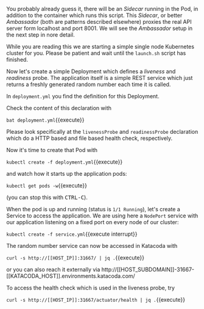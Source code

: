 


You probably already guess it, there will be an _Sidecar_ running in the Pod, in addition to the container which runs this script. This _Sidecar_, or better _Ambassador_ (both are patterns described elsewhere) proxies the real API server form localhost and port 8001. We will see the _Ambassador_ setup in the next step in nore detail.





While you are reading this we are starting a simple single node Kubernetes cluster for you. Please be patient and wait until the `launch.sh` script has finished.

Now let's create a simple Deployment which defines a _liveness_ and _readiness_ probe.
The application itself is a simple REST service which just returns a freshly generated random number each time it is called.

In `deployment.yml` you find the definition for this Deployment.

Check the content of this declaration with

`bat deployment.yml`{{execute}}

Please look specifically at the `livenessProbe` and `readinessProbe` declaration which do a HTTP based and file based health check, respectively.

Now it's time to create that Pod with

`kubectl create -f deployment.yml`{{execute}}

and watch how it starts up the application pods:

`kubectl get pods -w`{{execute}}

(you can stop this with <kbd>CTRL-C</kbd>).

When the pod is up and running (status is `1/1 Running`), let's create a Service to access the application.
We are using here a `NodePort` service with our application listening on a fixed port on every node of our cluster:

`kubectl create -f service.yml`{{execute interrupt}}

The random number service can now be accessed in Katacoda with

`curl -s http://[[HOST_IP]]:31667/ | jq .`{{execute}}

or you can also reach it externally via http://[[HOST_SUBDOMAIN]]-31667-[[KATACODA_HOST]].environments.katacoda.com/

To access the health check which is used in the liveness probe, try

`curl -s http://[[HOST_IP]]:31667/actuator/health | jq .`{{execute}}
